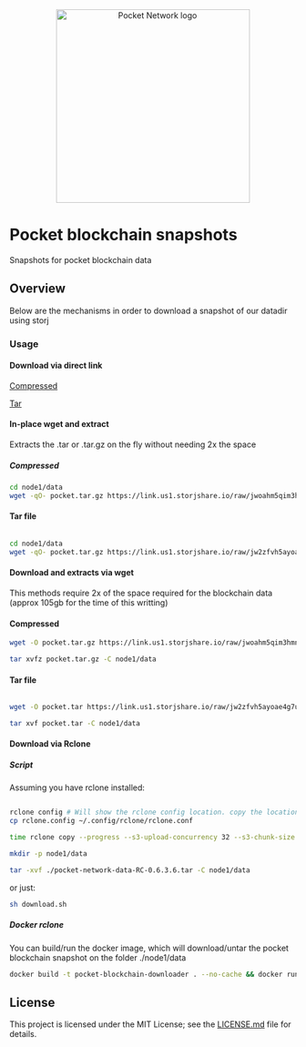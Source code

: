 
<div align="center">
  <a href="https://www.pokt.network">
    <img src="https://user-images.githubusercontent.com/16605170/74199287-94f17680-4c18-11ea-9de2-b094fab91431.png" alt="Pocket Network logo" width="340"/>
  </a>
</div>

# Pocket blockchain snapshots 
Snapshots for pocket blockchain data


## Overview
Below are the mechanisms in order to download a snapshot of our datadir using storj

### Usage 

#### Download via direct link


[Compressed]( https://link.us1.storjshare.io/s/jwoahm5qim3hmnrsw6phsiga5mfa/pocket-public-blockchains/pocket-network-data-1422-rc-0.6.3.6.tar.gz )

[Tar]( https://link.us1.storjshare.io/s/jw2zfvh5ayoae4g7uxtelozngana/pocket-public-blockchains/pocket-network-data-1422-rc-0.6.3.6.tar )


#### In-place wget and extract

Extracts the .tar or .tar.gz on the fly without needing 2x the space


##### Compressed


```bash
cd node1/data
wget -qO- pocket.tar.gz https://link.us1.storjshare.io/raw/jwoahm5qim3hmnrsw6phsiga5mfa/pocket-public-blockchains/pocket-network-data-1422-rc-0.6.3.6.tar.gz | tar xvfz -
```

#### Tar file

```bash

cd node1/data
wget -qO- pocket.tar.gz https://link.us1.storjshare.io/raw/jw2zfvh5ayoae4g7uxtelozngana/pocket-public-blockchains/pocket-network-data-1422-rc-0.6.3.6.tar | tar xvf -

```


#### Download and extracts via wget


This methods require 2x of the space required for the blockchain data (approx 105gb for the time of this writting)


#### Compressed


```bash
wget -O pocket.tar.gz https://link.us1.storjshare.io/raw/jwoahm5qim3hmnrsw6phsiga5mfa/pocket-public-blockchains/pocket-network-data-1422-rc-0.6.3.6.tar.gz

tar xvfz pocket.tar.gz -C node1/data

```

#### Tar file

```bash

wget -O pocket.tar https://link.us1.storjshare.io/raw/jw2zfvh5ayoae4g7uxtelozngana/pocket-public-blockchains/pocket-network-data-1422-rc-0.6.3.6.tar

tar xvf pocket.tar -C node1/data

```

#### Download via Rclone 

##### Script 

Assuming you have rclone installed: 


```bash

rclone config # Will show the rclone config location. copy the location and replace it with our rclone.config
cp rclone.config ~/.config/rclone/rclone.conf 

time rclone copy --progress --s3-upload-concurrency 32 --s3-chunk-size 256M  downloader:pocket-public-blockchains/pocket-network-data-1422-rc-0.6.3.6.tar ./

mkdir -p node1/data

tar -xvf ./pocket-network-data-RC-0.6.3.6.tar -C node1/data

```

or just:

```bash
sh download.sh 
```

##### Docker rclone

You can build/run the docker image, which will download/untar the pocket blockchain snapshot on the folder ./node1/data


```bash
docker build -t pocket-blockchain-downloader . --no-cache && docker run -v  $(pwd)/node1/:/root/node1  -it pocket-blockchain-downloader
``` 


## License

This project is licensed under the MIT License; see the [LICENSE.md](LICENSE.md) file for details.
